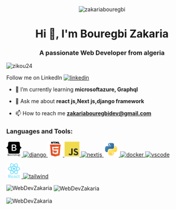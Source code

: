 <p align="center"> <img src="https://www.wingstechsolutions.com/wp-content/uploads/2022/03/full-stack-development.gif" alt="zakariabouregbi" /> </p>
<h1 align="center">Hi 👋, I'm Bouregbi Zakaria</h1>
<h3 align="center">A passionate Web Developer from algeria</h3>

<p align="left"> <img src="https://komarev.com/ghpvc/?username=zikou24&label=Profile%20views&color=0e75b6&style=flat" alt="zikou24" /> </p>

<p align="left">Follow me on LinkedIn
  <a href="https://www.linkedin.com/in/zakaria-bouregbi-34603b27a/" target="_blank" rel="noreferrer"> <img src="https://www.svgrepo.com/show/922/linkedin.svg" alt="linkedin" width="40" height="40"/> </a></p>


  
- 🌱 I’m currently learning **microsoftazure, Graphql**

- 💬 Ask me about **react js,Next js,django framework**

- 📫 How to reach me **zakariabouregbidev@gmail.com**  



<h3 align="left">Languages and Tools:</h3>
<p align="left"> <a href="https://getbootstrap.com" target="_blank" rel="noreferrer"> <img src="https://raw.githubusercontent.com/devicons/devicon/master/icons/bootstrap/bootstrap-plain-wordmark.svg" alt="bootstrap" width="40" height="40"/> </a> <a href="https://www.djangoproject.com/" target="_blank" rel="noreferrer"> <img src="https://cdn.worldvectorlogo.com/logos/django.svg" alt="django" width="40" height="40"/> </a> <a href="https://www.w3.org/html/" target="_blank" rel="noreferrer"> <img src="https://raw.githubusercontent.com/devicons/devicon/master/icons/html5/html5-original-wordmark.svg" alt="html5" width="40" height="40"/> </a> <a href="https://developer.mozilla.org/en-US/docs/Web/JavaScript" target="_blank" rel="noreferrer"> <img src="https://raw.githubusercontent.com/devicons/devicon/master/icons/javascript/javascript-original.svg" alt="javascript" width="40" height="40"/> </a> <a href="https://nextjs.org/" target="_blank" rel="noreferrer"> <img src="https://cdn.worldvectorlogo.com/logos/nextjs-2.svg" alt="nextjs" width="40" height="40"/> </a> <a href="https://www.python.org" target="_blank" rel="noreferrer"> <img src="https://raw.githubusercontent.com/devicons/devicon/master/icons/python/python-original.svg" alt="python" width="40" height="40"/> </a> <a href="https://www.docker.com/" target="_blank" rel="noreferrer"> <img src="https://www.svgrepo.com/show/331370/docker.svg" alt="docker" width="40" height="40"/> </a> <a href="https://code.visualstudio.com/" target="_blank" rel="noreferrer"> <img src="https://www.svgrepo.com/show/303535/visual-studio-code-logo.svg" alt="vscode" width="40" height="40"/> </a>

  
  <a href="https://reactjs.org/" target="_blank" rel="noreferrer"> <img src="https://raw.githubusercontent.com/devicons/devicon/master/icons/react/react-original-wordmark.svg" alt="react" width="40" height="40"/> </a> <a href="https://tailwindcss.com/" target="_blank" rel="noreferrer"> <img src="https://www.vectorlogo.zone/logos/tailwindcss/tailwindcss-icon.svg" alt="tailwind" width="40" height="40"/> </a>  </p>

<p><img align="left" src="https://github-readme-stats.vercel.app/api/top-langs?username=WebDevZakaria&show_icons=true&locale=en&layout=compact" alt="WebDevZakaria" /></p>

<p>&nbsp;<img align="center" src="https://github-readme-stats.vercel.app/api?username=WebDevZakaria&show_icons=true&locale=en" alt="WebDevZakaria" /></p>

<p><img align="center" src="https://github-readme-streak-stats.herokuapp.com/?user=WebDevZakaria&" alt="WebDevZakaria
" /></p>
